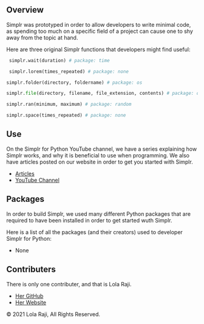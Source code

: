 ## Overview ##
Simplr was prototyped in order to allow developers to write minimal code, as spending too much on a specific field of a project can cause one to shy away from the topic at hand.

Here are three original Simplr functions that developers might find useful:

```python
 simplr.wait(duration) # package: time
```
```python
 simplr.lorem(times_repeated) # package: none
```

```python
simplr.folder(directory, foldername) # package: os
```

```python
simplr.file(directory, filename, file_extension, contents) # package: os
```

```python
simplr.ran(minimum, maximum) # package: random
```

```python
simplr.space(times_repeated) # package: none
```

## Use ##

On the Simplr for Python YouTube channel, we have a series explaining how Simplr works, and why it is beneficial to use when programming. We also have articles posted on our website in order to get you started with Simplr.

* [Articles]()
* [YouTube Channel]()

## Packages ##

In order to build Simplr, we used many different Python packages that are required to have been installed in order to get started wuth Simplr. 

Here is a list of all the packages (and their creators) used to developer Simplr for Python:

* None

## Contributers ##

There is only one contributer, and that is Lola Raji.

* [Her GitHub](https://www.github.com/lolaraji/)
* [Her Website](https://www.lolarajiweb.design)

&copy; 2021 Lola Raji, All Rights Reserved.
